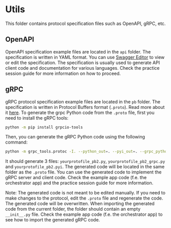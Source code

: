 # Utils

This folder contains protocol specification files such as OpenAPI, gRPC, etc.

## OpenAPI

OpenAPI specification example files are located in the `api` folder. The specification is written in YAML format. You can use [Swagger Editor](https://editor.swagger.io/) to view or edit the specification. The specification is usually used to generate API client code and documentation for various languages. Check the practice session guide for more information on how to proceed.

## gRPC

gRPC protocol specification example files are located in the `pb` folder. The specification is written in Protocol Buffers format (`.proto`). Read more about it [here](https://grpc.io/docs/languages/python/quickstart/). 
To generate the grpc Python code from the `.proto` file, first you need to install the gRPC tools:

```bash
python -m pip install grpcio-tools
```

Then, you can generate the gRPC Python code using the following command:

```bash
python -m grpc_tools.protoc -I. --python_out=. --pyi_out=. --grpc_python_out=. ./yourprotofile.proto
```

It should generate 3 files: `yourprotofile_pb2.py`, `yourprotofile_pb2_grpc.py` and `yourprotofile_pb2.pyi`. The generated code will be located in the same folder as the `.proto` file. You can use the generated code to implement the gRPC server and client code. Check the example app code (f.e. the orchestrator app) and the practice session guide for more information.

Note: The generated code is not meant to be edited manually. If you need to make changes to the protocol, edit the `.proto` file and regenerate the code. The generated code will be overwritten. When importing the generated code from the current folder, the folder should contain an empty `__init__.py` file. Check the example app code (f.e. the orchestrator app) to see how to import the generated gRPC code.